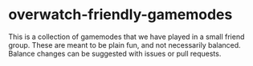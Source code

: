 # overwatch-friendly-gamemodes
 This is a collection of gamemodes that we have played in a small friend group.
 These are meant to be plain fun, and not necessarily balanced.
 Balance changes can be suggested with issues or pull requests.